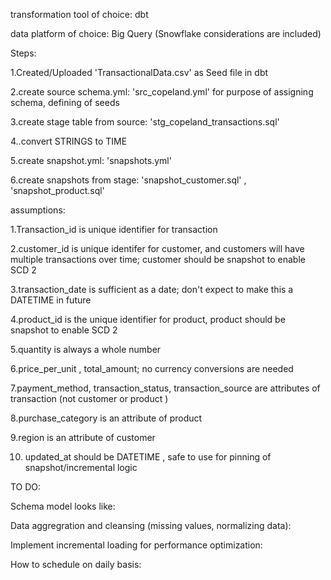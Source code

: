 transformation tool of choice: dbt


data platform of choice: Big Query (Snowflake considerations are included)


Steps:


1.Created/Uploaded 'TransactionalData.csv' as Seed file in dbt 


2.create source schema.yml: 'src_copeland.yml' for purpose of assigning schema, defining of seeds


3.create stage table from source: 'stg_copeland_transactions.sql'


4..convert STRINGS to TIME


5.create snapshot.yml: 'snapshots.yml'



6.create snapshots from stage: 'snapshot_customer.sql' , 'snapshot_product.sql'



assumptions: 


1.Transaction_id is unique identifier for transaction


2.customer_id is unique identifer for customer, and customers will have multiple transactions over time; customer should be snapshot to enable SCD 2


3.transaction_date is sufficient as a date; don't expect to make this a DATETIME in future


4.product_id is the unique identifier for product, product should be snapshot to enable SCD 2


5.quantity is always a whole number


6.price_per_unit , total_amount; no currency conversions are needed


7.payment_method, transaction_status, transaction_source are attributes of transaction (not customer or product )


8.purchase_category is an attribute of product


9.region is an attribute of customer


10. updated_at should be DATETIME , safe to use for pinning of snapshot/incremental logic

    

TO DO: 

Schema model looks like:


Data aggregration and cleansing (missing values, normalizing data):


Implement incremental loading for performance optimization:


How to schedule on daily basis:


